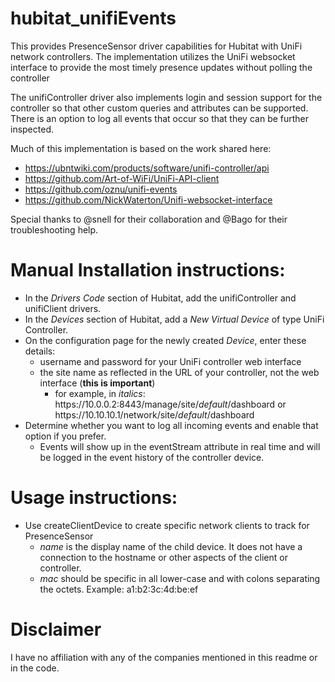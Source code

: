 # hubitat_unifiEvents

This provides PresenceSensor driver capabilities for Hubitat with UniFi network controllers.  The implementation utilizes the UniFi websocket interface to provide the most timely presence updates without polling the controller

The unifiController driver also implements login and session support for the controller so that other custom queries and attributes can be supported.  There is an option to log all events that occur so that they can be further inspected.


Much of this implementation is based on the work shared here:
* https://ubntwiki.com/products/software/unifi-controller/api
* https://github.com/Art-of-WiFi/UniFi-API-client
* https://github.com/oznu/unifi-events
* https://github.com/NickWaterton/Unifi-websocket-interface

Special thanks to @snell for their collaboration and @Bago for their troubleshooting help.

# Manual Installation instructions:

* In the *Drivers Code* section of Hubitat, add the unifiController and unifiClient drivers.
* In the *Devices* section of Hubitat, add a *New Virtual Device* of type UniFi Controller.
* On the configuration page for the newly created *Device*, enter these details:
    * username and password for your UniFi controller web interface
    * the site name as reflected in the URL of your controller, not the web interface (**this is important**)
        * for example, in *italics*: https<k>://10.0.0.2:8443/manage/site/*default*/dashboard or https<k>://10.10.10.1/network/site/*default*/dashboard
* Determine whether you want to log all incoming events and enable that option if you prefer.
   * Events will show up in the eventStream attribute in real time and will be logged in the event history of the controller device.

# Usage instructions:

* Use createClientDevice to create specific network clients to track for PresenceSensor
    * *name* is the display name of the child device.  It does not have a connection to the hostname or other aspects of the client or controller.
    * *mac* should be specific in all lower-case and with colons separating the octets.  Example:  a1:b2:3c:4d:be:ef

# Disclaimer

I have no affiliation with any of the companies mentioned in this readme or in the code.

